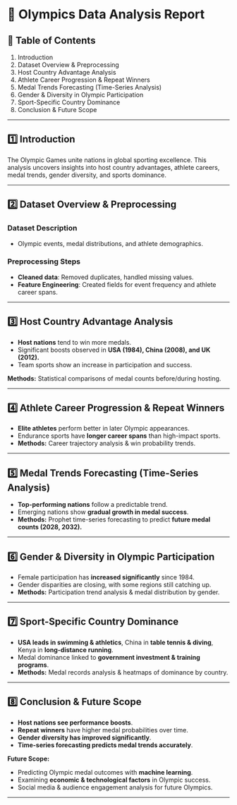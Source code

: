 # 🏅 Olympics Data Analysis Report

## 📂 Table of Contents
1. Introduction
2. Dataset Overview & Preprocessing
3. Host Country Advantage Analysis
4. Athlete Career Progression & Repeat Winners
5. Medal Trends Forecasting (Time-Series Analysis)
6. Gender & Diversity in Olympic Participation
7. Sport-Specific Country Dominance
8. Conclusion & Future Scope

---

## 1️⃣ Introduction
The Olympic Games unite nations in global sporting excellence. This analysis uncovers insights into host country advantages, athlete careers, medal trends, gender diversity, and sports dominance.

---

## 2️⃣ Dataset Overview & Preprocessing
### **Dataset Description**
- Olympic events, medal distributions, and athlete demographics.

### **Preprocessing Steps**
- **Cleaned data**: Removed duplicates, handled missing values.
- **Feature Engineering**: Created fields for event frequency and athlete career spans.

---

## 3️⃣ Host Country Advantage Analysis
- **Host nations** tend to win more medals.
- Significant boosts observed in **USA (1984), China (2008), and UK (2012).**
- Team sports show an increase in participation and success.

**Methods:** Statistical comparisons of medal counts before/during hosting.

---

## 4️⃣ Athlete Career Progression & Repeat Winners
- **Elite athletes** perform better in later Olympic appearances.
- Endurance sports have **longer career spans** than high-impact sports.
- **Methods:** Career trajectory analysis & win probability trends.

---

## 5️⃣ Medal Trends Forecasting (Time-Series Analysis)
- **Top-performing nations** follow a predictable trend.
- Emerging nations show **gradual growth in medal success**.
- **Methods:** Prophet time-series forecasting to predict **future medal counts (2028, 2032).**

---

## 6️⃣ Gender & Diversity in Olympic Participation
- Female participation has **increased significantly** since 1984.
- Gender disparities are closing, with some regions still catching up.
- **Methods:** Participation trend analysis & medal distribution by gender.

---

## 7️⃣ Sport-Specific Country Dominance
- **USA leads in swimming & athletics**, China in **table tennis & diving**, Kenya in **long-distance running**.
- Medal dominance linked to **government investment & training programs**.
- **Methods:** Medal records analysis & heatmaps of dominance by country.

---

## 8️⃣ Conclusion & Future Scope
- **Host nations see performance boosts**.
- **Repeat winners** have higher medal probabilities over time.
- **Gender diversity has improved significantly**.
- **Time-series forecasting predicts medal trends accurately**.

**Future Scope:**
- Predicting Olympic medal outcomes with **machine learning**.
- Examining **economic & technological factors** in Olympic success.
- Social media & audience engagement analysis for future Olympics.

---


